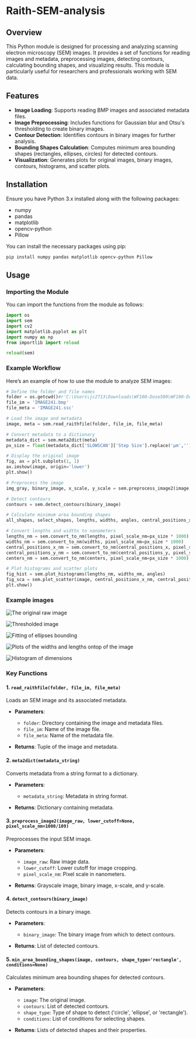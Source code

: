 # Raith-SEM-analysis

## Overview
This Python module is designed for processing and analyzing scanning electron microscopy (SEM) images. It provides a set of functions for reading images and metadata, preprocessing images, detecting contours, calculating bounding shapes, and visualizing results. This module is particularly useful for researchers and professionals working with SEM data.

## Features
- **Image Loading**: Supports reading BMP images and associated metadata files.
- **Image Preprocessing**: Includes functions for Gaussian blur and Otsu's thresholding to create binary images.
- **Contour Detection**: Identifies contours in binary images for further analysis.
- **Bounding Shapes Calculation**: Computes minimum area bounding shapes (rectangles, ellipses, circles) for detected contours.
- **Visualization**: Generates plots for original images, binary images, contours, histograms, and scatter plots.

## Installation
Ensure you have Python 3.x installed along with the following packages:
- numpy
- pandas
- matplotlib
- opencv-python
- Pillow

You can install the necessary packages using pip:

```bash
pip install numpy pandas matplotlib opencv-python Pillow
```

## Usage
### Importing the Module
You can import the functions from the module as follows:

```python
import os
import sem
import cv2
import matplotlib.pyplot as plt
import numpy as np
from importlib import reload

reload(sem)
```

### Example Workflow
Here’s an example of how to use the module to analyze SEM images:

```python
# Define the folder and file names
folder = os.getcwd()#r'C:\Users\jc2713\Downloads\WF100-Dose500\WF100-Dose500'
file_im = 'IMAGE241.bmp'
file_meta = 'IMAGE241.ssc'

# Load the image and metadata
image, meta = sem.read_raithfile(folder, file_im, file_meta)

# Convert metadata to a dictionary
metadata_dict = sem.meta2dict(meta)
px_size = float(metadata_dict['SLOWSCAN']['Step Size'].replace('µm',''))

# Display the original image
fig, ax = plt.subplots(1, 1)
ax.imshow(image, origin='lower')
plt.show()

# Preprocess the image
img_gray, binary_image, x_scale, y_scale = sem.preprocess_image2(image, lower_cutoff=None, pixel_scale_nm=px_size * 1000)

# Detect contours
contours = sem.detect_contours(binary_image)

# Calculate minimum area bounding shapes
all_shapes, select_shapes, lengths, widths, angles, central_positions_x, central_positions_y, centers, fig = sem.min_area_bounding_shapes(image, contours, shape_type='ellipse', conditions=[max_length_cond, max_width_cond])

# Convert lengths and widths to nanometers
lengths_nm = sem.convert_to_nm(lengths, pixel_scale_nm=px_size * 1000)
widths_nm = sem.convert_to_nm(widths, pixel_scale_nm=px_size * 1000)
central_positions_x_nm = sem.convert_to_nm(central_positions_x, pixel_scale_nm=px_size * 1000)
central_positions_y_nm = sem.convert_to_nm(central_positions_y, pixel_scale_nm=px_size * 1000)
centers_nm = sem.convert_to_nm(centers, pixel_scale_nm=px_size * 1000)

# Plot histograms and scatter plots
fig_hist = sem.plot_histograms(lengths_nm, widths_nm, angles)
fig_sca = sem.plot_scatter(image, central_positions_x_nm, central_positions_y_nm, lengths_nm, widths_nm, x_scale, y_scale)
plt.show()
```

### Example images
![The original raw image](Example/main_image.png)

![Thresholded image](Example/binary_image.png)

![Fitting of ellipses bounding](Example/bound_image.png)

![Plots of the widths and lengths ontop of the image](Example/scatter_plot.png)

![Histogram of dimensions](Example/histogram.png)

### Key Functions
#### 1. `read_raithfile(folder, file_im, file_meta)`
Loads an SEM image and its associated metadata.

- **Parameters**:
  - `folder`: Directory containing the image and metadata files.
  - `file_im`: Name of the image file.
  - `file_meta`: Name of the metadata file.
  
- **Returns**: Tuple of the image and metadata.

#### 2. `meta2dict(metadata_string)`
Converts metadata from a string format to a dictionary.

- **Parameters**:
  - `metadata_string`: Metadata in string format.

- **Returns**: Dictionary containing metadata.

#### 3. `preprocess_image2(image_raw, lower_cutoff=None, pixel_scale_nm=1000/109)`
Preprocesses the input SEM image.

- **Parameters**:
  - `image_raw`: Raw image data.
  - `lower_cutoff`: Lower cutoff for image cropping.
  - `pixel_scale_nm`: Pixel scale in nanometers.

- **Returns**: Grayscale image, binary image, x-scale, and y-scale.

#### 4. `detect_contours(binary_image)`
Detects contours in a binary image.

- **Parameters**:
  - `binary_image`: The binary image from which to detect contours.

- **Returns**: List of detected contours.

#### 5. `min_area_bounding_shapes(image, contours, shape_type='rectangle', conditions=None)`
Calculates minimum area bounding shapes for detected contours.

- **Parameters**:
  - `image`: The original image.
  - `contours`: List of detected contours.
  - `shape_type`: Type of shape to detect ('circle', 'ellipse', or 'rectangle').
  - `conditions`: List of conditions for selecting shapes.

- **Returns**: Lists of detected shapes and their properties.
